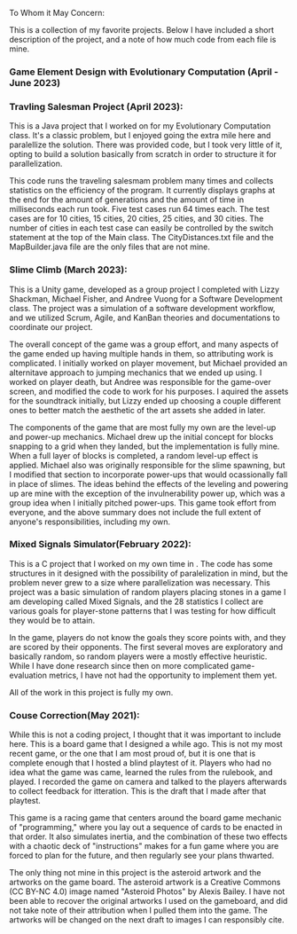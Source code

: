To Whom it May Concern:

This is a collection of my favorite projects. Below I have included a short description of the project, and a note of how much code from each file is mine.



### Game Element Design with Evolutionary Computation (April - June 2023)


### Travling Salesman Project (April 2023):

This is a Java project that I worked on for my Evolutionary Computation class. It's a classic problem, but I enjoyed going the extra mile here and paralellize the solution. There was provided code, but I took very little of it, opting to build a solution basically from scratch in order to structure it for parallelization. 

This code runs the traveling salesmam problem many times and collects statistics on the efficiency of the program. It currently displays graphs at the end for the amount of generations and the amount of time in milliseconds each run took. Five test cases run 64 times each. The test cases are for 10 cities, 15 cities, 20 cities, 25 cities, and 30 cities. The number of cities in each test case can easily be controlled by the switch statement at the top of the Main class.
The CityDistances.txt file and the MapBuilder.java file are the only files that are not mine. 


### Slime Climb (March 2023):

This is a Unity game, developed as a group project I completed with Lizzy Shackman, Michael Fisher, and Andree Vuong for a Software Development class. The project was a simulation of a software development workflow, and we utilized Scrum, Agile, and KanBan theories and documentations to coordinate our project.

The overall concept of the game was a group effort, and many aspects of the game ended up having multiple hands in them, so attributing work is complicated. I initially worked on player movement, but Michael provided an alternitave approach to jumping mechanics that we ended up using. I worked on player death, but Andree was responsible for the game-over screen, and modified the code to work for his purposes. I aquired the assets for the soundtrack initially, but Lizzy ended up choosing a couple different ones to better match the aesthetic of the art assets she added in later. 

The components of the game that are most fully my own are the level-up and power-up mechanics. Michael drew up the initial concept for blocks snapping to a grid when they landed, but the implementation is fully mine. When a full layer of blocks is completed, a random level-up effect is applied. Michael also was originally responsible for the slime spawning, but I modified that section to incorporate power-ups that would ocassionally fall in place of slimes. The ideas behind the effects of the leveling and powering up are mine with the exception of the invulnerability power up, which was a group idea when I initially pitched power-ups.
This game took effort from everyone, and the above summary does not include the full extent of anyone's responsibilities, including my own. 



### Mixed Signals Simulator(February 2022):

This is a C project that I worked on my own time in . The code has some structures in it designed with the possibility of paralelization in mind, but the problem never grew to a size where parallelization was necessary. This project was a basic simulation of random players placing stones in a game I am developing called Mixed Signals, and the 28 statistics I collect are various goals for player-stone patterns that I was testing for how difficult they would be to attain. 

In the game, players do not know the goals they score points with, and they are scored by their opponents. The first several moves are exploratory and basically random, so random players were a mostly effective heuristic. While I have done research since then on more complicated game-evaluation metrics, I have not had the opportunity to implement them yet.

All of the work in this project is fully my own.



### Couse Correction(May 2021):

While this is not a coding project, I thought that it was important to include here. This is a board game that I designed a while ago. This is not my most recent game, or the one that I am most proud of, but it is one that is complete enough that I hosted a blind playtest of it. Players who had no idea what the game was came, learned the rules from the rulebook, and played. I recorded the game on camera and talked to the players afterwards to collect feedback for itteration. This is the draft that I made after that playtest.

This game is a racing game that centers around the board game mechanic of "programming," where you lay out a sequence of cards to be enacted in that order. It also simulates inertia, and the combination of these two effects with a chaotic deck of "instructions" makes for a fun game where you are forced to plan for the future, and then regularly see your plans thwarted. 

The only thing not mine in this project is the asteroid artwork and the artworks on the game board. The asteroid artwork is a Creative Commons (CC BY-NC 4.0) image named "Asteroid Photos" by Alexis Bailey. I have not been able to recover the original artworks I used on the gameboard, and did not take note of their attribution when I pulled them into the game. The artworks will be changed on the next draft to images I can responsibly cite.